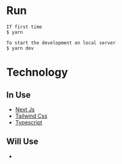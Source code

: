 # Run

<!-- `npm run dev` -->

```
If first time
$ yarn

To start the development on local server
$ yarn dev
```

# Technology

## In Use

-   [Next Js](http://reactjs.org/)
-   [Tailwind Css](https://tailwindcss.com/)
-   [Typescript](https://www.typescriptlang.org/)

## Will Use

-
